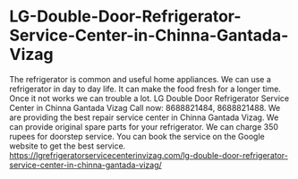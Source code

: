 # LG-Double-Door-Refrigerator-Service-Center-in-Chinna-Gantada-Vizag
The refrigerator is common and useful home appliances. We can use a refrigerator in day to day life. It can make the food fresh for a longer time. Once it not works we can trouble a lot. LG Double Door Refrigerator Service Center in Chinna Gantada Vizag Call now: 8688821484, 8688821488. We are providing the best repair service center in Chinna Gantada Vizag. We can provide original spare parts for your refrigerator. We can charge 350 rupees for doorstep service. You can book the service on the Google website to get the best service.  https://lgrefrigeratorservicecenterinvizag.com/lg-double-door-refrigerator-service-center-in-chinna-gantada-vizag/
